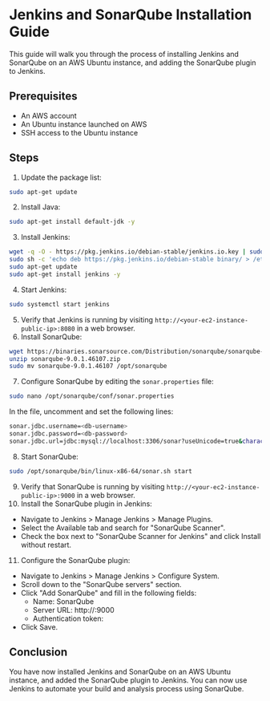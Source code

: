 # Jenkins and SonarQube Installation Guide
This guide will walk you through the process of installing Jenkins and SonarQube on an AWS Ubuntu instance, and adding the SonarQube plugin to Jenkins.

## Prerequisites
- An AWS account
- An Ubuntu instance launched on AWS
- SSH access to the Ubuntu instance
## Steps
1. Update the package list:
```bash
sudo apt-get update
```
2. Install Java:
```bash
sudo apt-get install default-jdk -y
```
3. Install Jenkins:
```bash
wget -q -O - https://pkg.jenkins.io/debian-stable/jenkins.io.key | sudo apt-key add -
sudo sh -c 'echo deb https://pkg.jenkins.io/debian-stable binary/ > /etc/apt/sources.list.d/jenkins.list'
sudo apt-get update
sudo apt-get install jenkins -y
```
4. Start Jenkins:
```bash
sudo systemctl start jenkins
```
5. Verify that Jenkins is running by visiting `http://<your-ec2-instance-public-ip>:8080` in a web browser.
6. Install SonarQube:
```bash
wget https://binaries.sonarsource.com/Distribution/sonarqube/sonarqube-9.0.1.46107.zip
unzip sonarqube-9.0.1.46107.zip
sudo mv sonarqube-9.0.1.46107 /opt/sonarqube
```
7. Configure SonarQube by editing the `sonar.properties` file:
```bash
sudo nano /opt/sonarqube/conf/sonar.properties
```
In the file, uncomment and set the following lines:
```bash
sonar.jdbc.username=<db-username>
sonar.jdbc.password=<db-password>
sonar.jdbc.url=jdbc:mysql://localhost:3306/sonar?useUnicode=true&characterEncoding=utf8&rewriteBatchedStatements=true&useConfigs=maxPerformance
```
8. Start SonarQube:
```bash
sudo /opt/sonarqube/bin/linux-x86-64/sonar.sh start
```
9. Verify that SonarQube is running by visiting `http://<your-ec2-instance-public-ip>:9000` in a web browser.
10. Install the SonarQube plugin in Jenkins:
- Navigate to Jenkins > Manage Jenkins > Manage Plugins.
- Select the Available tab and search for "SonarQube Scanner".
- Check the box next to "SonarQube Scanner for Jenkins" and click Install without restart.
11. Configure the SonarQube plugin:
- Navigate to Jenkins > Manage Jenkins > Configure System.
- Scroll down to the "SonarQube servers" section.
- Click "Add SonarQube" and fill in the following fields:
  - Name: SonarQube
  - Server URL: http://<your-ec2-instance-public-ip>:9000
  - Authentication token: <your-sonarqube-auth-token>
- Click Save.
## Conclusion
You have now installed Jenkins and SonarQube on an AWS Ubuntu instance, and added the SonarQube plugin to Jenkins. You can now use Jenkins to automate your build and analysis process using SonarQube.